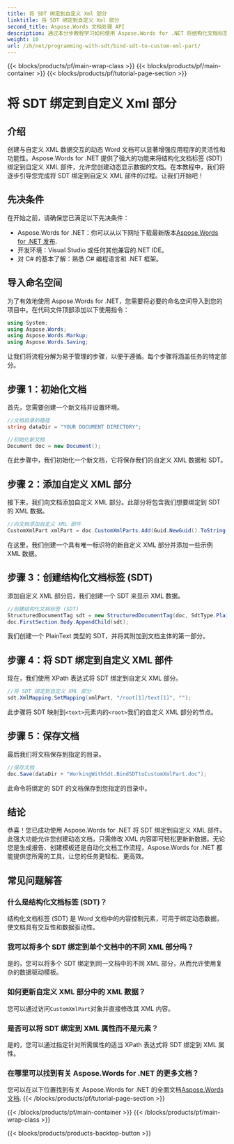 ```yaml
---
title: 将 SDT 绑定到自定义 Xml 部分
linktitle: 将 SDT 绑定到自定义 Xml 部分
second_title: Aspose.Words 文档处理 API
description: 通过本分步教程学习如何使用 Aspose.Words for .NET 将结构化文档标签 (SDT) 绑定到 Word 文档中的自定义 XML 部分。
weight: 10
url: /zh/net/programming-with-sdt/bind-sdt-to-custom-xml-part/
---
```


{{< blocks/products/pf/main-wrap-class >}}
{{< blocks/products/pf/main-container >}}
{{< blocks/products/pf/tutorial-page-section >}}

# 将 SDT 绑定到自定义 Xml 部分

## 介绍

创建与自定义 XML 数据交互的动态 Word 文档可以显著增强应用程序的灵活性和功能性。Aspose.Words for .NET 提供了强大的功能来将结构化文档标签 (SDT) 绑定到自定义 XML 部件，允许您创建动态显示数据的文档。在本教程中，我们将逐步引导您完成将 SDT 绑定到自定义 XML 部件的过程。让我们开始吧！

## 先决条件

在开始之前，请确保您已满足以下先决条件：

-  Aspose.Words for .NET：你可以从以下网址下载最新版本[Aspose.Words for .NET 发布](https://releases.aspose.com/words/net/).
- 开发环境：Visual Studio 或任何其他兼容的.NET IDE。
- 对 C# 的基本了解：熟悉 C# 编程语言和 .NET 框架。

## 导入命名空间

为了有效地使用 Aspose.Words for .NET，您需要将必要的命名空间导入到您的项目中。在代码文件顶部添加以下使用指令：

```csharp
using System;
using Aspose.Words;
using Aspose.Words.Markup;
using Aspose.Words.Saving;
```

让我们将流程分解为易于管理的步骤，以便于遵循。每个步骤将涵盖任务的特定部分。

## 步骤 1：初始化文档

首先，您需要创建一个新文档并设置环境。

```csharp
//文档目录的路径
string dataDir = "YOUR DOCUMENT DIRECTORY";

//初始化新文档
Document doc = new Document();
```

在此步骤中，我们初始化一个新文档，它将保存我们的自定义 XML 数据和 SDT。

## 步骤 2：添加自定义 XML 部分

接下来，我们向文档添加自定义 XML 部分。此部分将包含我们想要绑定到 SDT 的 XML 数据。

```csharp
//向文档添加自定义 XML 部件
CustomXmlPart xmlPart = doc.CustomXmlParts.Add(Guid.NewGuid().ToString("B"), "<root><text>Hello, World!</text></root>");
```

在这里，我们创建一个具有唯一标识符的新自定义 XML 部分并添加一些示例 XML 数据。

## 步骤 3：创建结构化文档标签 (SDT)

添加自定义 XML 部分后，我们创建一个 SDT 来显示 XML 数据。

```csharp
//创建结构化文档标签 (SDT)
StructuredDocumentTag sdt = new StructuredDocumentTag(doc, SdtType.PlainText, MarkupLevel.Block);
doc.FirstSection.Body.AppendChild(sdt);
```

我们创建一个 PlainText 类型的 SDT，并将其附加到文档主体的第一部分。

## 步骤 4：将 SDT 绑定到自定义 XML 部件

现在，我们使用 XPath 表达式将 SDT 绑定到自定义 XML 部分。

```csharp
//将 SDT 绑定到自定义 XML 部分
sdt.XmlMapping.SetMapping(xmlPart, "/root[1]/text[1]", "");
```

此步骤将 SDT 映射到`<text>`元素内的`<root>`我们的自定义 XML 部分的节点。

## 步骤 5：保存文档

最后我们将文档保存到指定的目录。

```csharp
//保存文档
doc.Save(dataDir + "WorkingWithSdt.BindSDTtoCustomXmlPart.doc");
```

此命令将绑定的 SDT 的文档保存到您指定的目录中。

## 结论

恭喜！您已成功使用 Aspose.Words for .NET 将 SDT 绑定到自定义 XML 部件。此强大功能允许您创建动态文档，只需修改 XML 内容即可轻松更新新数据。无论您是生成报告、创建模板还是自动化文档工作流程，Aspose.Words for .NET 都能提供您所需的工具，让您的任务更轻松、更高效。

## 常见问题解答

### 什么是结构化文档标签 (SDT)？
结构化文档标签 (SDT) 是 Word 文档中的内容控制元素，可用于绑定动态数据，使文档具有交互性和数据驱动性。

### 我可以将多个 SDT 绑定到单个文档中的不同 XML 部分吗？
是的，您可以将多个 SDT 绑定到同一文档中的不同 XML 部分，从而允许使用复杂的数据驱动模板。

### 如何更新自定义 XML 部分中的 XML 数据？
您可以通过访问`CustomXmlPart`对象并直接修改其 XML 内容。

### 是否可以将 SDT 绑定到 XML 属性而不是元素？
是的，您可以通过指定针对所需属性的适当 XPath 表达式将 SDT 绑定到 XML 属性。

### 在哪里可以找到有关 Aspose.Words for .NET 的更多文档？
您可以在以下位置找到有关 Aspose.Words for .NET 的全面文档[Aspose.Words 文档](https://reference.aspose.com/words/net/).
{{< /blocks/products/pf/tutorial-page-section >}}

{{< /blocks/products/pf/main-container >}}
{{< /blocks/products/pf/main-wrap-class >}}

{{< blocks/products/products-backtop-button >}}
